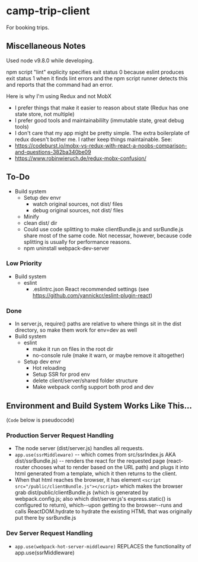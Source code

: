 # camp-trip-client

For booking trips.

## Miscellaneous Notes

Used node v9.8.0 while developing.

npm script "lint" explicity specifies exit status 0 because eslint produces exit status 1 when it finds lint errors and the npm script runner detects this and reports that the command had an error.

Here is why I'm using Redux and not MobX
- I prefer things that make it easier to reason about state (Redux has one state store, not multiple)
- I prefer good tools and maintainabililty (immutable state, great debug tools)
- I don't care that my app might be pretty simple.  The extra boilerplate of redux doesn't bother me.  I rather keep things maintainable.
See:
- https://codeburst.io/mobx-vs-redux-with-react-a-noobs-comparison-and-questions-382ba340be09
- https://www.robinwieruch.de/redux-mobx-confusion/

## To-Do

- Build system
  - Setup dev envr
    - watch original sources, not dist/ files
    - debug original sources, not dist/ files
  - Minify
  - clean dist/ dir
  - Could use code splitting to make clientBundle.js and ssrBundle.js share most of the same code.  Not necessar, however, because code splitting is usually for performance reasons.
  - npm uninstall webpack-dev-server

### Low Priority

- Build system
  - eslint
    - .eslintrc.json React recommended settings (see https://github.com/yannickcr/eslint-plugin-react)

### Done

- In server.js, require() paths are relative to where things sit in the dist directory, so make them work for env=dev as well
- Build system
  - eslint
    - make it run on files in the root dir
    - no-console rule (make it warn, or maybe remove it altogether)
  - Setup dev envr
    - Hot reloading
    - Setup SSR for prod env
    - delete client/server/shared folder structure
    - Make webpack config support both prod and dev

## Environment and Build System Works Like This...

(`Code` below is pseudocode)

### Production Server Request Handling

- The node server (dist/server.js) handles all requests.
- `app.use(ssrMiddleware)` -- which comes from src/ssrIndex.js AKA dist/ssrBundle.js) -- renders the react for the requested page (react-router chooses what to render based on the URL path) and plugs it into html generated from a template, which it then returns to the client.
- When that html reaches the browser, it has element `<script src="/public/clientBundle.js"></script>` which makes the browser grab dist/public/clientBundle.js (which is generated by webpack.config.js; also which dist/server.js's express.static() is configured to return), which--upon getting to the browser--runs and calls ReactDOM.hydrate to hydrate the existing HTML that was originally put there by ssrBundle.js

### Dev Server Request Handling

- `app.use(webpack-hot-server-middleware)` REPLACES the functionality of app.use(ssrMiddleware)
